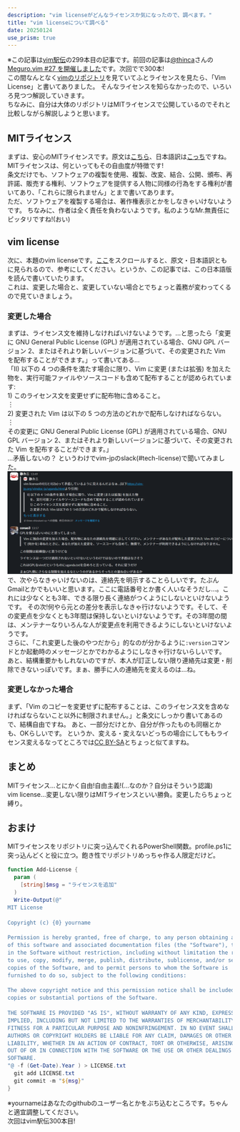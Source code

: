 ```yaml
---
description: "vim licenseがどんなライセンスか気になったので、調べます。"
title: "vim licenseについて調べる"
date: 20250124
use_prism: true
---
```

※この記事は[vim駅伝](https://vim-jp.org/ekiden/)の299本目の記事です。前回の記事は[@thinca](https://github.com/thinca)さんの[Meguro.vim #27 を開催しました](https://thinca.hatenablog.com/entry/2025/01/megurovim-27)です。次回でで300本!  
この間なんとなく[vimのリポジトリ](https://github.com/vim/vim)を見ていてふとライセンスを見たら、「Vim License」と書いてありました。
そんなライセンスを知らなかったので、いろいろ見つつ解説していきます。  
ちなみに、自分は大体のリポジトリはMITライセンスで公開しているのでそれと比較しながら解説しようと思います。
## MITライセンス
まずは、安心のMITライセンスです。原文は[こちら](https://opensource.org/license/MIT)、日本語訳は[こっち](https://licenses.opensource.jp/MIT/MIT.html)ですね。  
MITライセンスは、何といってもその自由度が特徴です!  
条文だけでも、ソフトウェアの複製を使用、複製、改変、結合、公開、頒布、再許諾、販売する権利、ソフトウェアを提供する人物に同様の行為をする権利が書いてあり、「これらに限られません」とまで書いてあります。  
ただ、ソフトウェアを複製する場合は、著作権表示とかをしなきゃいけないようです。
ちなみに、作者は全く責任を負わないようです。私のようなMr.無責任にピッタリですね!(おい)
## vim license
次に、本題のvim licenseです。[ここ](https://vim-jp.org/vimdoc-ja/uganda.html)をスクロールすると、原文・日本語訳ともに見られるので、参考にしてください。というか、この記事では、この日本語版を読んで書いていたります。  
これは、変更した場合と、変更していない場合とでちょっと義務が変わってくるので見ていきましょう。
### 変更した場合
まずは、ライセンス文を維持しなければいけないようです。…と思ったら「変更に GNU General Public License (GPL) が適用されている場合、GNU GPL バージョン 2、またはそれより新しいバージョンに基づいて、その変更された Vim を配布することができます。」って書いてある…  
「II) 以下の 4 つの条件を満たす場合に限り、Vim に変更 (または拡張) を加えた物を、実行可能ファイルやソースコードも含めて配布することが認められています:  
        1) このライセンス文を変更せずに配布物に含めること。  
              ︙  
        2) 変更された Vim は以下の 5 つの方法のどれかで配布しなければならない。  
              ︙  
          その変更に GNU General Public License (GPL) が適用されている場合、GNU GPL バージョン 2、またはそれより新しいバージョンに基づいて、その変更された Vim を配布することができます。」  
…矛盾しないの？
というわけでvim-jpのslack(#tech-license)で聞いてみました。
![slackでの会話](slack_screen.png)
で、次やらなきゃいけないのは、連絡先を明示することらしいです。たぶんGmailとかでもいいと思います。ここに電話番号とか書く人いなそうだし…。これには少なくとも3年、できる限り長く連絡がつくようにしないといけないようです。
その次!何やら元との差分を表示しなきゃ行けないようです。そして、その変更点を少なくとも3年間は保持しないといけないようです。その3年間の間は、メンテナーなりいろんな人が変更点を利用できるようにしないといけないようです。  
さらに、「これ変更した後のやつだから」的なのが分かるように`:version`コマンドとか起動時のメッセージとかでわかるようにしなきゃ行けないらしいです。  
あと、結構重要かもしれないのですが、本人が訂正しない限り連絡先は変更・削除できないっぽいです。まぁ、勝手に人の連絡先を変えるのは…ね。
### 変更しなかった場合
まず、「Vim のコピーを変更せずに配布することは、このライセンス文を含めなければならないこと以外に制限されません。」と条文にしっかり書いてあるので、結構自由ですね。
あと、一部分だけとか、自分が作ったものも同梱とかも、OKらしいです。
というか、変える・変えないどっちの場合にしてももライセンス変えるなってところでは[CC BY-SA](https://creativecommons.org/licenses/by-sa/4.0/deed.ja)とちょっと似てますね。
## まとめ
MITライセンス…とにかく自由!自由主義!(…なのか？自分はそういう認識)  
vim license…変更しない限りはMITライセンスといい勝負。変更したらちょっと縛り。  
## おまけ
MITライセンスをリポジトリに突っ込んでくれるPowerShell関数。profile.ps1に突っ込んどくと役に立つ。飽き性でリポジトリめっちゃ作る人限定だけど。
```profile.ps1
function Add-License {
  param (
    [string]$msg = "ライセンスを追加"
  )
  Write-Output(@"
MIT License

Copyright (c) {0} yourname

Permission is hereby granted, free of charge, to any person obtaining a copy
of this software and associated documentation files (the "Software"), to deal
in the Software without restriction, including without limitation the rights
to use, copy, modify, merge, publish, distribute, sublicense, and/or sell
copies of the Software, and to permit persons to whom the Software is
furnished to do so, subject to the following conditions:

The above copyright notice and this permission notice shall be included in all
copies or substantial portions of the Software.

THE SOFTWARE IS PROVIDED "AS IS", WITHOUT WARRANTY OF ANY KIND, EXPRESS OR
IMPLIED, INCLUDING BUT NOT LIMITED TO THE WARRANTIES OF MERCHANTABILITY,
FITNESS FOR A PARTICULAR PURPOSE AND NONINFRINGEMENT. IN NO EVENT SHALL THE
AUTHORS OR COPYRIGHT HOLDERS BE LIABLE FOR ANY CLAIM, DAMAGES OR OTHER
LIABILITY, WHETHER IN AN ACTION OF CONTRACT, TORT OR OTHERWISE, ARISING FROM,
OUT OF OR IN CONNECTION WITH THE SOFTWARE OR THE USE OR OTHER DEALINGS IN THE
SOFTWARE.
"@ -f (Get-Date).Year ) > LICENSE.txt
  git add LICENSE.txt
  git commit -m "${msg}"
}
```
※yournameはあなたのgithubのユーザー名とかをぶち込むところです。ちゃんと適宜調整してください。  
次回はvim駅伝300本目!
